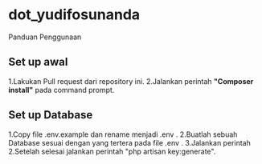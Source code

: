 # dot_yudifosunanda

Panduan Penggunaan

Set up awal
-------------------

1.Lakukan Pull request dari repository ini.
2.Jalankan perintah <b>"Composer install"</b> pada command prompt.

Set up Database
-------------------
1.Copy file .env.example dan rename menjadi .env .
2.Buatlah sebuah Database sesuai dengan yang tertera pada file .env .
3.Jalankan perintah 
2.Setelah selesai jalankan perintah "php artisan key:generate".
